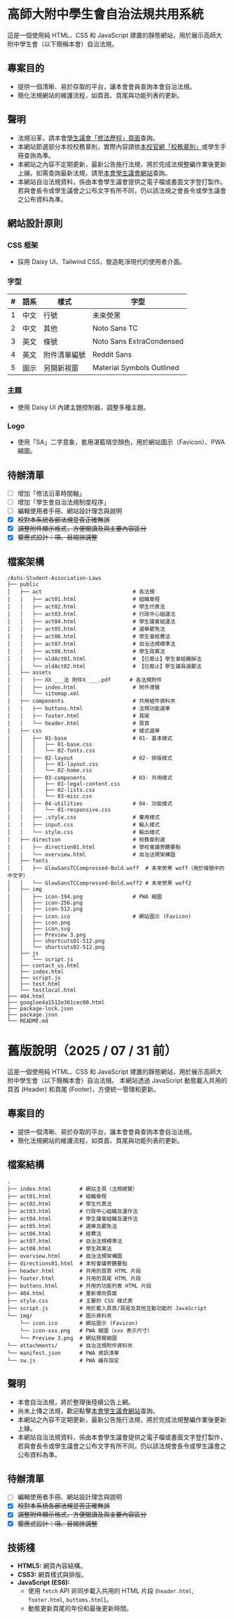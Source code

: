 # 高師大附中學生會自治法規共用系統
這是一個使用純 HTML、CSS 和 JavaScript 建置的靜態網站，用於展示高師大附中學生會（以下簡稱本會）自治法規。

## 專案目的

* 提供一個清晰、易於存取的平台，讓本會會員查詢本會自治法規。
* 簡化法規網站的維護流程，如頁首、頁尾與功能列表的更新。 

## 聲明

* 法規沿革，請本會[學生議會「修法歷程」頁面](https://sites.google.com/a/stu.nknush.kh.edu.tw/ashs_sp/laws/修法歷程)查詢。
* 本網站節選部分本校校務章則，實際內容請依[本校官網「校務章則」](https://sites.google.com/tea.nknush.kh.edu.tw/fagui/)或學生手冊查詢為準。
* 本網站之內容不定期更新，最新公告施行法規，將於完成法規整編作業後更新上線。如需查詢最新法規，請至[本會學生議會網站](https://sites.google.com/a/stu.nknush.kh.edu.tw/ashs_sp/laws/法規彙編)查詢。
* 本網站自治法規資料，係由本會學生議會提供之電子檔或書面文字登打製作。若與會長令或學生議會之公布文字有所不同，仍以該法規之會長令或學生議會之公布資料為準。</li>

## 網站設計原則

### CSS 框架

* 採用 Daisy UI、Tailwind CSS，營造乾淨現代的使用者介面。

### 字型

| **#** | **語系** | **樣式** | **字型**                    |
|-------|--------|--------|---------------------------|
| 1     | 中文     | 行號     | 未來熒黑                      |
| 2     | 中文     | 其他     | Noto Sans TC              |
| 3     | 英文     | 條號     | Noto Sans ExtraCondensed  |
| 4     | 英文     | 附件清單編號 | Reddit Sans               |
| 5     | 圖示     | 另開新視窗  | Material Symbols Outlined |

### 主題

* 使用 Daisy UI 內建主題控制器，調整多種主題。

### Logo
* 使用「SA」二字意象，套用湛藍晴空顏色，用於網站圖示（Favicon）、PWA 縮圖。

## 待辦清單

- [ ] 增加「修法沿革時間軸」
- [ ] 增加「學生會自治法規制度程序」
- [ ] 編輯使用者手冊、網站設計理念與說明
- [x] ~~校對本系統各部法規是否正確無誤~~
- [x] ~~調整附件顯示格式，方便閱讀及與主要內容區分~~
- [x] ~~響應式設計：項、目縮排調整~~

## 檔案架構

```
/Ashs-Student-Association-Laws
├── public
│   ├── act                             # 各法規
│   │   ├── act01.html                  # 組織章程
│   │   ├── act02.html                  # 學生代表法
│   │   ├── act03.html                  # 行政中心組運法
│   │   ├── act04.html                  # 學生議會組運法
│   │   ├── act05.html                  # 選舉罷免法
│   │   ├── act06.html                  # 學生會經費法
│   │   ├── act07.html                  # 自治法規標準法
│   │   ├── act08.html                  # 學生政黨法
│   │   ├── oldAct01.html               # 【已廢止】學生會組織辦法
│   │   └── oldAct02.html               # 【已廢止】學生議員選罷法
│   ├── assets
│   │   ├── XX ___法 附件X ___.pdf      # 各法規附件
│   │   ├── index.html                  # 附件導覽 
│   │   └── sitemap.xml
│   ├── components                      # 共用組件資料夾
│   │   ├── buttons.html                # 法規功能選單
│   │   ├── footer.html                 # 頁尾
│   │   └── header.html                 # 頁首
│   ├── css                             # 樣式選單
│   │   ├── 01-base                     # 01- 基本樣式
│   │   │   ├── 01-base.css
│   │   │   └── 02-fonts.css
│   │   ├── 02-layout                   # 02- 排版樣式
│   │   │   ├── 01-layout.css
│   │   │   └── 02-home.css
│   │   ├── 03-components               # 03- 共用樣式
│   │   │   ├── 01-legal-content.css
│   │   │   ├── 02-lists.css
│   │   │   └── 03-misc.css
│   │   ├── 04-utilities                # 04- 功能樣式
│   │   │   └── 01-responsive.css
│   │   ├── .style.css                  # 棄用樣式
│   │   ├── input.css                   # 輸入樣式
│   │   └── style.css                   # 輸出樣式
│   ├── direction                       # 校務章則選
│   │   ├── direction01.html            # 學校會議旁聽要點
│   │   └── overview.html               # 自治法規架構圖
│   ├── fonts
│   │   ├── GlowSansTCCompressed-Bold.woff  # 未來熒黑 woff（用於條號中的中文字）
│   │   └── GlowSansTCCompressed-Bold.woff2 # 未來熒黑 woff2
│   ├── img
│   │   ├── icon-194.png                # PWA 縮圖
│   │   ├── icon-256.png
│   │   ├── icon-512.png
│   │   ├── icon.ico                    # 網站圖示 (Favicon)
│   │   ├── icon.png
│   │   ├── icon.svg
│   │   ├── Preview 3.png
│   │   ├── shortcuts01-512.png
│   │   └── shortcuts02-512.png
│   ├── js
│   │   └── script.js
│   ├── contact_us.html
│   ├── index.html
│   ├── script.js
│   ├── test.html
│   └── testlocal.html
├── 404.html
├── googlee4a1512e361cec00.html
├── package-lock.json
├── package.json
└── README.md
```



# 舊版說明（2025 / 07 / 31 前）

這是一個使用純 HTML、CSS 和 JavaScript 建置的靜態網站，用於展示高師大附中學生會（以下簡稱本會）自治法規。
本網站透過 JavaScript 動態載入共用的頁首 (Header) 和頁尾 (Footer)，方便統一管理和更新。 

## 專案目的

* 提供一個清晰、易於存取的平台，讓本會會員查詢本會自治法規。
* 簡化法規網站的維護流程，如頁首、頁尾與功能列表的更新。 

## 檔案結構

```
.
├── index.html         # 網站主頁（法規總覽）
├── act01.html         # 組織章程
├── act02.html         # 學生代表法
├── act03.html         # 行政中心組織及運作法
├── act04.html         # 學生議會組織及運作法
├── act05.html         # 選舉及罷免法
├── act06.html         # 經費法
├── act07.html         # 自治法規標準法
├── act08.html         # 學生政黨法
├── overview.html      # 自治法規架構圖
├── directions01.html  # 本校會議旁聽要點
├── header.html        # 共用的頁首 HTML 片段
├── footer.html        # 共用的頁尾 HTML 片段
├── buttons.html       # 共用的功能列表 HTML 片段
├── 404.html           # 重新導向頁面
├── style.css          # 主要的 CSS 樣式表
├── script.js          # 用於載入頁首/頁尾及其他互動功能的 JavaScript
└── img/               # 圖示資料夾
    └── icon.ico       # 網站圖示 (Favicon)
    └── icon-xxx.png   # PWA 縮圖（xxx 表示尺寸）
    └── Preview 3.png  # 網站預覽縮圖
└── attachments/       # 自治法規附件資料夾
└── manifest.json      # PWA 資訊清單
└── sw.js              # PWA 緩存設定
```

## 聲明

* 本會自治法規，將於整理後陸續公告上網。
* 尚未上傳之法規，歡迎點擊[本會學生議會網站](https://sites.google.com/a/stu.nknush.kh.edu.tw/ashs_sp)查詢。
* 本網站之內容不定期更新，最新公告施行法規，將於完成法規整編作業後更新上線。
* 本網站自治法規資料，係由本會學生議會提供之電子檔或書面文字登打製作，若與會長令或學生議會之公布文字有所不同，仍以該法規會長令或學生議會之公布資料為準。

## 待辦清單

- [ ] 編輯使用者手冊、網站設計理念與說明
- [x] ~~校對本系統各部法規是否正確無誤~~
- [x] ~~調整附件顯示格式，方便閱讀及與主要內容區分~~
- [x] ~~響應式設計：項、目縮排調整~~

## 技術棧

* **HTML5:** 網頁內容結構。
* **CSS3:** 網頁樣式與排版。
* **JavaScript (ES6):**
    * 使用 `fetch` API 非同步載入共用的 HTML 片段 (`header.html`, `footer.html`, `buttoms.html`)。
    * 動態更新頁尾的年份和最後更新時間。